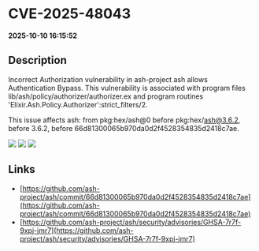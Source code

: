 # CVE-2025-48043

**2025-10-10 16:15:52**

## Description
Incorrect Authorization vulnerability in ash-project ash allows Authentication Bypass. This vulnerability is associated with program files lib/ash/policy/authorizer/authorizer.ex and program routines 'Elixir.Ash.Policy.Authorizer':strict_filters/2.

This issue affects ash: from pkg:hex/ash@0 before pkg:hex/ash@3.6.2, before 3.6.2, before 66d81300065b970da0d2f4528354835d2418c7ae.

![](https://img.shields.io/static/v1?label=Score&message=8.6&color=red)
![](https://img.shields.io/static/v1?label=Severity&message=HIGH&color=red)
![](https://img.shields.io/static/v1?label=CWE&message=Auth&color=green)

## Links
- [https://github.com/ash-project/ash/commit/66d81300065b970da0d2f4528354835d2418c7ae](https://github.com/ash-project/ash/commit/66d81300065b970da0d2f4528354835d2418c7ae)
- [https://github.com/ash-project/ash/security/advisories/GHSA-7r7f-9xpj-jmr7](https://github.com/ash-project/ash/security/advisories/GHSA-7r7f-9xpj-jmr7)
